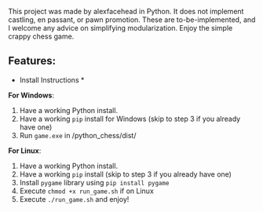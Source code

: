 This project was made by alexfacehead in Python. It does not implement castling,
en passant, or pawn promotion. These are to-be-implemented, and I welcome any
advice on simplifying modularization. Enjoy the simple crappy chess game.

**Features**:
- 



* Install Instructions *

**For Windows**:
1. Have a working Python install.
2. Have a working `pip` install for Windows (skip to step 3 if you already have one)
3. Run `game.exe` in /python_chess/dist/

**For Linux**:
1. Have a working Python install.
2. Have a working `pip` install (skip to step 3 if you already have one)
3. Install `pygame` library using `pip install pygame`
4. Execute `chmod +x run_game.sh` if on Linux
5. Execute `./run_game.sh` and enjoy!